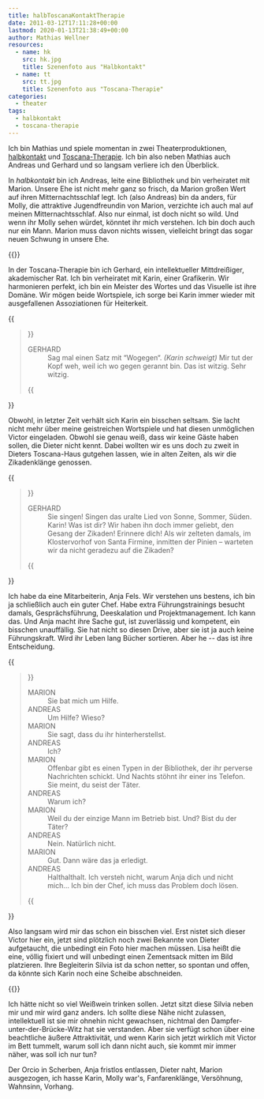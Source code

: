 ```yaml
---
title: halbToscanaKontaktTherapie
date: 2011-03-12T17:11:28+00:00
lastmod: 2020-01-13T21:38:49+00:00
author: Mathias Wellner
resources:
  - name: hk
    src: hk.jpg
    title: Szenenfoto aus "Halbkontakt"
  - name: tt
    src: tt.jpg
    title: Szenenfoto aus "Toscana-Therapie"
categories:
  - theater
tags:
  - halbkontakt
  - toscana-therapie  
---
```

Ich bin Mathias und spiele momentan in zwei Theaterproduktionen, [halbkontakt](http://www.kulturpunkt8424.ch/Theater_frischfleisch.html) und [Toscana-Therapie](http://dramateure.ch/mediawiki/index.php/Toscana-Therapie). Ich bin also neben Mathias auch Andreas und Gerhard und so langsam verliere ich den Überblick. 
<!--more-->

In *halbkontakt* bin ich Andreas, leite eine Bibliothek und bin verheiratet mit Marion. Unsere Ehe ist nicht mehr ganz so frisch, da Marion großen Wert auf ihren Mitternachtsschlaf legt. Ich (also Andreas) bin da anders, für Molly, die attraktive Jugendfreundin von Marion, verzichte ich auch mal auf meinen Mitternachtsschlaf. Also nur einmal, ist doch nicht so wild. Und wenn ihr Molly sehen würdet, könntet ihr mich verstehen. Ich bin doch auch nur ein Mann. Marion muss davon nichts wissen, vielleicht bringt das sogar neuen Schwung in unsere Ehe. 

{{<responsive-image name="hk">}}

In der Toscana-Therapie bin ich Gerhard, ein intellektueller Mittdreißiger, akademischer Rat. Ich bin verheiratet mit Karin, einer Grafikerin. Wir harmonieren perfekt, ich bin ein Meister des Wortes und das Visuelle ist ihre Domäne. Wir mögen beide Wortspiele, ich sorge bei Karin immer wieder mit ausgefallenen Assoziationen für Heiterkeit. 

{{<blockquote>}}
  <dl>
    <dt>GERHARD<dt>
    <dd>Sag mal einen Satz mit “Wogegen“. <em>(Karin schweigt)</em> Mir tut der Kopf weh, weil ich wo gegen gerannt bin. Das ist witzig. Sehr witzig. </dd>
  </dl>
{{</blockquote>}}

Obwohl, in letzter Zeit verhält sich Karin ein bisschen seltsam. Sie lacht nicht mehr über meine geistreichen Wortspiele und hat diesen unmöglichen Victor eingeladen. Obwohl sie genau weiß, dass wir keine Gäste haben sollen, die Dieter nicht kennt. Dabei wollten wir es uns doch zu zweit in Dieters Toscana-Haus gutgehen lassen, wie in alten Zeiten, als wir die Zikadenklänge genossen.

{{<blockquote>}}
  <dl>
    <dt>GERHARD<dt>
    <dd>Sie singen! Singen das uralte Lied von Sonne, Sommer, Süden. Karin! Was ist dir? Wir haben ihn doch immer geliebt, den Gesang der Zikaden! Erinnere dich! Als wir zelteten damals, im Klostervorhof von Santa Firmine, inmitten der Pinien &#8211; warteten wir da nicht geradezu auf die Zikaden?</dd>
  </dl>
{{</blockquote>}}

Ich habe da eine Mitarbeiterin, Anja Fels. Wir verstehen uns bestens, ich bin ja schließlich auch ein guter Chef. Habe extra Führungstrainings besucht damals, Gesprächsführung, Deeskalation und Projektmanagement. Ich kann das. Und Anja macht ihre Sache gut, ist zuverlässig und kompetent, ein bisschen unauffällig. Sie hat nicht so diesen Drive, aber sie ist ja auch keine Führungskraft. Wird ihr Leben lang Bücher sortieren. Aber he -- das ist ihre Entscheidung. 

{{<blockquote>}}
  <dl>
    <dt>MARION</dt> 
    <dd>Sie bat mich um Hilfe.</dd>
    <dt>ANDREAS</dt> 
    <dd>Um Hilfe? Wieso?</dd>
    <dt>MARION</dt>
    <dd>Sie sagt, dass du ihr hinterherstellst.</dd>
    <dt>ANDREAS</dt> 
    <dd>Ich?</dd>
    <dt>MARION</dt>
    <dd>Offenbar gibt es einen Typen in der Bibliothek, der ihr perverse Nachrichten schickt. Und Nachts stöhnt ihr einer ins Telefon. Sie meint, du seist der Täter.</dd>
    <dt>ANDREAS</dt>
    <dd>Warum ich?</dd>
    <dt>MARION</dt>
    <dd>Weil du der einzige Mann im Betrieb bist. Und? Bist du der Täter?</dd>
    <dt>ANDREAS</dt>
    <dd>Nein. Natürlich nicht.</dd>
    <dt>MARION</dt>
    <dd>Gut. Dann wäre das ja erledigt.</dd>
    <dt>ANDREAS</dt>
    <dd>Halthalthalt. Ich versteh nicht, warum Anja dich und nicht mich&#8230; Ich bin der Chef, ich muss das Problem doch lösen.</dd>
  </dl>
{{</blockquote>}}

Also langsam wird mir das schon ein bisschen viel. Erst nistet sich dieser Victor hier ein, jetzt sind plötzlich noch zwei Bekannte von Dieter aufgetaucht, die unbedingt ein Foto hier machen müssen. Lisa heißt die eine, völlig fixiert und will unbedingt einen Zementsack mitten im Bild platzieren. Ihre Begleiterin Silvia ist da schon netter, so spontan und offen, da könnte sich Karin noch eine Scheibe abschneiden. 

{{<responsive-image name="tt">}}

Ich hätte nicht so viel Weißwein trinken sollen. Jetzt sitzt diese Silvia neben mir und mir wird ganz anders. Ich sollte diese Nähe nicht zulassen, intellektuell ist sie mir ohnehin nicht gewachsen, nichtmal den Dampfer-unter-der-Brücke-Witz hat sie verstanden. Aber sie verfügt schon über eine beachtliche äußere Attraktivität, und wenn Karin sich jetzt wirklich mit Victor im Bett tummelt, warum soll ich dann nicht auch, sie kommt mir immer näher, was soll ich nur tun? 

Der Orcio in Scherben, Anja fristlos entlassen, Dieter naht, Marion ausgezogen, ich hasse Karin, Molly war's, Fanfarenklänge, Versöhnung, Wahnsinn, Vorhang.